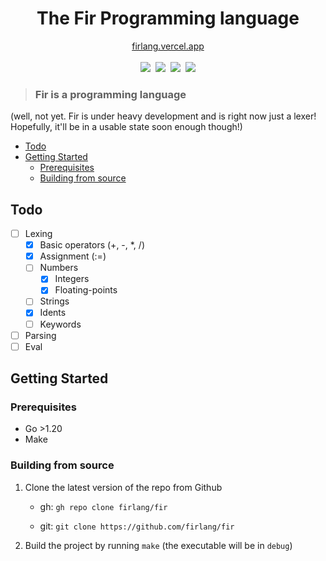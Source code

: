 <div align="center">
    <h1>The Fir Programming language</h1>
    <a href="https://firlang.vercel.app">firlang.vercel.app</a><br/>
    <br/>
    <a href="https://github.com/firlang/fir/blob/main/LICENSE"><img src="https://img.shields.io/github/license/firlang/fir"></a>
    &nbsp;<a href="https://github.com/firlang/fir/actions"><img src="https://img.shields.io/github/actions/workflow/status/firlang/fir/go.yml"></a>
    &nbsp;<a href="https://github.com/firlang/fir/blob/main/go.mod"><img src="https://img.shields.io/github/go-mod/go-version/firlang/fir"></a>
    &nbsp;<img src="https://img.shields.io/github/languages/code-size/firlang/fir">
</div>

> ### Fir is a programming language

(well, not yet. Fir is under heavy development and is right now just a lexer! Hopefully, it'll be in a usable state soon enough though!)

* [Todo](#todo)
* [Getting Started](#getting-started)
    - [Prerequisites](#prerequisites)
    - [Building from source](#building-from-source)

## Todo
- [ ] Lexing
    - [x] Basic operators (+, -, *, /)
    - [x] Assignment (:=)
    - [ ] Numbers
        - [x] Integers
        - [x] Floating-points
    - [ ] Strings
    - [x] Idents
    - [ ] Keywords
- [ ] Parsing
- [ ] Eval

## Getting Started

### Prerequisites
* Go >1.20
* Make


### Building from source
1. Clone the latest version of the repo from Github
    - gh: `gh repo clone firlang/fir`

    - git: `git clone https://github.com/firlang/fir`
2. Build the project by running `make` (the executable will be in `debug`)